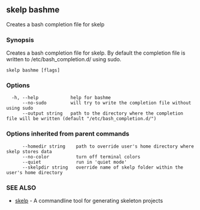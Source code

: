 ## skelp bashme

Creates a bash completion file for skelp

### Synopsis


Creates a bash completion file for skelp.
By default the completion file is written to /etc/bash_completion.d/ using sudo.

```
skelp bashme [flags]
```

### Options

```
  -h, --help            help for bashme
      --no-sudo         will try to write the completion file without using sudo
      --output string   path to the directory where the completion file will be written (default "/etc/bash_completion.d/")
```

### Options inherited from parent commands

```
      --homedir string    path to override user's home directory where skelp stores data
      --no-color          turn off terminal colors
      --quiet             run in 'quiet mode'
      --skelpdir string   override name of skelp folder within the user's home directory
```

### SEE ALSO
* [skelp](skelp.md)	 - A commandline tool for generating skeleton projects

